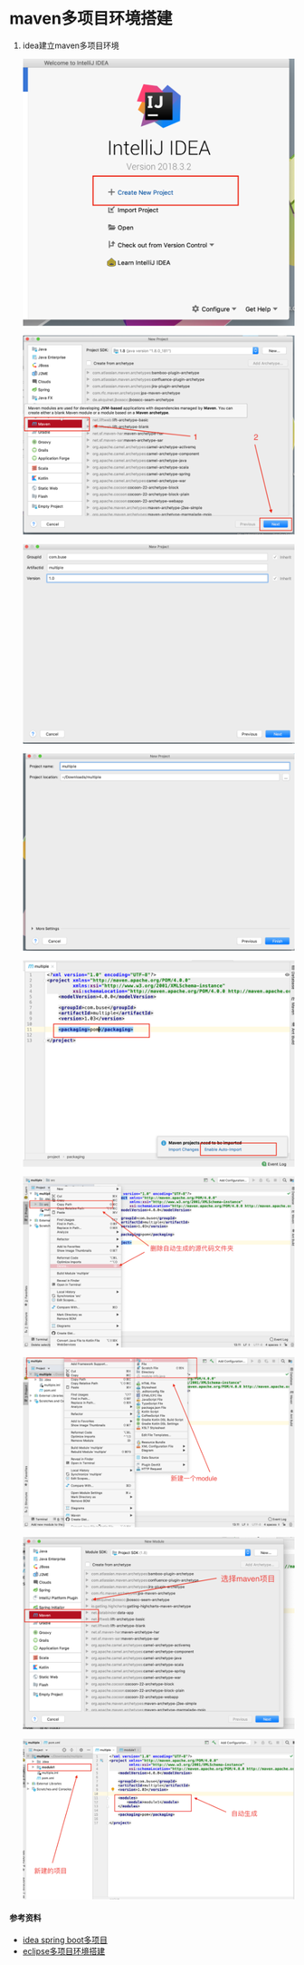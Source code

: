 # maven多项目环境搭建

1. idea建立maven多项目环境

   ![](./image/13.png)

   ![](./image/14.png)

   ![](./image/15.png)

   ![](./image/16.png)

   ![](./image/17.png)

   ![](./image/18.png)

   ![](./image/19.png)

   ![](./image/20.png)

   ![](./image/21.png)

#### 参考资料

* [idea spring boot多项目](https://www.youtube.com/watch?v=yVzi3wuTUE4)
* [eclipse多项目环境搭建](https://www.cnblogs.com/h--d/p/6001366.html)
